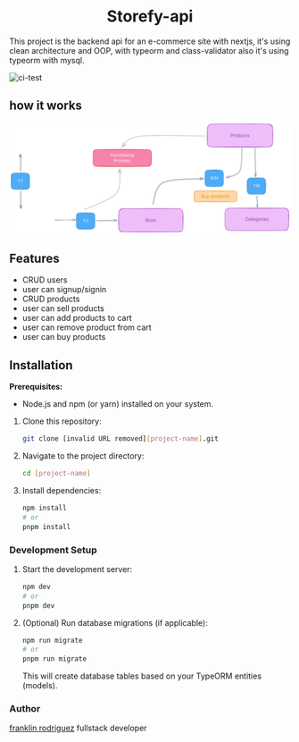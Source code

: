 <h1 align="center">
    Storefy-api
</h1>

This project is the backend api for an e-commerce site with nextjs, it's using clean architecture and OOP, with typeorm and class-validator
also it's using typeorm with mysql.

![ci-test](https://github.com/franklinserif/storefy-api/actions/workflows/ci-test.yml/badge.svg)

## how it works

![Portfolio Screenshot](./assets/diagram.png)

## Features

- CRUD users
- user can signup/signin
- CRUD products
- user can sell products
- user can add products to cart
- user can remove product from cart
- user can buy products

## Installation

**Prerequisites:**

- Node.js and npm (or yarn) installed on your system.

1. Clone this repository:

   ```bash
   git clone [invalid URL removed][project-name].git
   ```

2. Navigate to the project directory:

   ```bash
   cd [project-name]
   ```

3. Install dependencies:

   ```bash
   npm install
   # or
   pnpm install
   ```

### Development Setup

1. Start the development server:

   ```bash
   npm dev
   # or
   pnpm dev
   ```

2. (Optional) Run database migrations (if applicable):
   ```bash
   npm run migrate
   # or
   pnpm run migrate
   ```
   This will create database tables based on your TypeORM entities (models).

### Author

[franklin rodriguez](https://github.com/franklinsrr) fullstack developer
